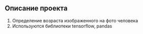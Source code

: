 ## Описание проекта
1. Определение возраста изображенного на фото человека
2. Используются библиотеки tensorflow, pandas
